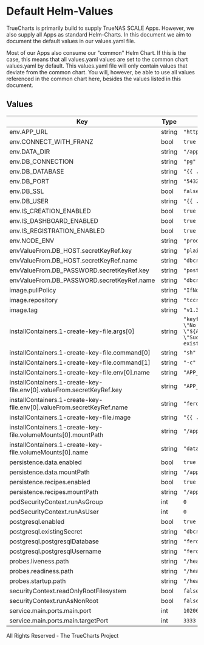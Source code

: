 # Default Helm-Values

TrueCharts is primarily build to supply TrueNAS SCALE Apps.
However, we also supply all Apps as standard Helm-Charts. In this document we aim to document the default values in our values.yaml file.

Most of our Apps also consume our "common" Helm Chart.
If this is the case, this means that all values.yaml values are set to the common chart values.yaml by default. This values.yaml file will only contain values that deviate from the common chart.
You will, however, be able to use all values referenced in the common chart here, besides the values listed in this document.

## Values

| Key | Type | Default | Description |
|-----|------|---------|-------------|
| env.APP_URL | string | `"http://localhost:3333"` |  |
| env.CONNECT_WITH_FRANZ | bool | `true` |  |
| env.DATA_DIR | string | `"/app/data"` |  |
| env.DB_CONNECTION | string | `"pg"` |  |
| env.DB_DATABASE | string | `"{{ .Values.postgresql.postgresqlDatabase }}"` |  |
| env.DB_PORT | string | `"5432"` |  |
| env.DB_SSL | bool | `false` |  |
| env.DB_USER | string | `"{{ .Values.postgresql.postgresqlUsername }}"` |  |
| env.IS_CREATION_ENABLED | bool | `true` |  |
| env.IS_DASHBOARD_ENABLED | bool | `true` |  |
| env.IS_REGISTRATION_ENABLED | bool | `true` |  |
| env.NODE_ENV | string | `"production"` |  |
| envValueFrom.DB_HOST.secretKeyRef.key | string | `"plainhost"` |  |
| envValueFrom.DB_HOST.secretKeyRef.name | string | `"dbcreds"` |  |
| envValueFrom.DB_PASSWORD.secretKeyRef.key | string | `"postgresql-password"` |  |
| envValueFrom.DB_PASSWORD.secretKeyRef.name | string | `"dbcreds"` |  |
| image.pullPolicy | string | `"IfNotPresent"` |  |
| image.repository | string | `"tccr.io/truecharts/ferdi-server"` |  |
| image.tag | string | `"v1.3.2@sha256:9cd5863593eb1f8aa6ddf695d4984f6691fff7d453e2f608a30d67bda4c58c27"` |  |
| installContainers.1-create-key-file.args[0] | string | `"keyfile=\"/app/data/FERDI_APP_KEY.txt\"; if [ ! -f ${keyfile} ]; then\n  echo \"No APP_KEY File...\";\n  echo \"Creating APP_KEY file...\";\n  echo \"${APP_KEY}\" > ${keyfile};\n  if [ -f ${keyfile} ];\n  then\n    echo \"Success!\";\n  else\n    echo \"Failed.\";\n  fi;\nelse\n  echo \"APP_KEY File exists. Skipping...\";\nfi;\n"` |  |
| installContainers.1-create-key-file.command[0] | string | `"sh"` |  |
| installContainers.1-create-key-file.command[1] | string | `"-c"` |  |
| installContainers.1-create-key-file.env[0].name | string | `"APP_KEY"` |  |
| installContainers.1-create-key-file.env[0].valueFrom.secretKeyRef.key | string | `"APP_KEY"` |  |
| installContainers.1-create-key-file.env[0].valueFrom.secretKeyRef.name | string | `"ferdi-server-secrets"` |  |
| installContainers.1-create-key-file.image | string | `"{{ .Values.image.repository }}:{{ .Values.image.tag }}"` |  |
| installContainers.1-create-key-file.volumeMounts[0].mountPath | string | `"/app/data"` |  |
| installContainers.1-create-key-file.volumeMounts[0].name | string | `"data"` |  |
| persistence.data.enabled | bool | `true` |  |
| persistence.data.mountPath | string | `"/app/data"` |  |
| persistence.recipes.enabled | bool | `true` |  |
| persistence.recipes.mountPath | string | `"/app/recipes"` |  |
| podSecurityContext.runAsGroup | int | `0` |  |
| podSecurityContext.runAsUser | int | `0` |  |
| postgresql.enabled | bool | `true` |  |
| postgresql.existingSecret | string | `"dbcreds"` |  |
| postgresql.postgresqlDatabase | string | `"ferdi-server"` |  |
| postgresql.postgresqlUsername | string | `"ferdi-server"` |  |
| probes.liveness.path | string | `"/health"` |  |
| probes.readiness.path | string | `"/health"` |  |
| probes.startup.path | string | `"/health"` |  |
| securityContext.readOnlyRootFilesystem | bool | `false` |  |
| securityContext.runAsNonRoot | bool | `false` |  |
| service.main.ports.main.port | int | `10206` |  |
| service.main.ports.main.targetPort | int | `3333` |  |

All Rights Reserved - The TrueCharts Project

